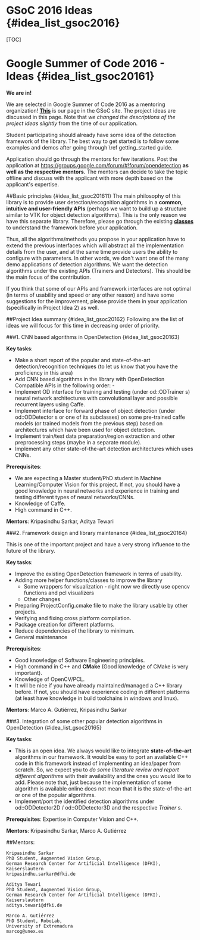 
GSoC 2016 Ideas {#idea_list_gsoc2016}
====
[TOC]

Google Summer of Code 2016 - Ideas  {#idea_list_gsoc20161}
====

**We are in!**

We are selected in Google Summer of Code 2016 as a mentoring organization! <a href="https://summerofcode.withgoogle.com/organizations/6007728078061568/"><b>This</b></a> is our page in the GSoC site. The project ideas are discussed in this page. Note that *we changed the descriptions of the project ideas slightly* from the time of our application.

Student participating should already have some idea of the detection framework of the library. The best way to get started is to follow some examples and demos after going through \ref getting_started guide.

Application should go through the mentors for few iterations. Post the application at https://groups.google.com/forum/#!forum/opendetection **as well as the respective mentors.** The mentors can decide to take the topic offline and discuss with the applicant with more depth based on the applicant's expertise. 
 
##Basic principles {#idea_list_gsoc201611}
The main philosophy of this library is to provide user detection/recognition algorithms in a **common, intuitive and user-friendly APIs** (perhaps we want to build up a structure similar to VTK for object detection algorithms). This is the only reason we have this separate library. Therefore, please go through the existing <a href="inherits.html"><b>classes</b></a> to understand the framework before your application.
 
 Thus, all the algorithms/methods you propose in your application have to extend the previous interfaces which will abstract all the implementation details from the user, and at the same time provide users the ability to configure with parameters. In other words, we don't want one of the many demo applications of detection algorithms. We want the detection algorithms under the existing APIs (Trainers and Detectors). This should be the main focus of the contribution. 
 
If you think that some of our APIs and framework interfaces are not optimal (in terms of usability and speed or any other reason) and have some suggestions for the improvement, please provide them in your application (specifically in Project Idea 2) as well.
 
##Project Idea summary {#idea_list_gsoc20162}
Following are the list of ideas we will focus for this time in decreasing order of priority.


###1. CNN based algorithms in OpenDetection {#idea_list_gsoc20163}

**Key tasks**: 
* Make a short report of the popular and state-of-the-art detection/recognition techniques (to let us know that you have the proficiency in this area)
* Add CNN based algorithms in the library with OpenDetection Compatible APIs in the following order: - 
* Implement OD interface for training and testing (under od::ODTrainer s) neural network architectures with convolutional layer and possible recurrent layers using Caffe.
* Implement interface for forward phase of object detection (under od::ODDetector s or one of its subclasses) on some pre-trained caffe models (or trained models from the previous step) based on architectures which have been used for object detection. 
* Implement train/test data preparation/region extraction and other preprocessing steps (maybe in a separate module).
* Implement any other state-of-the-art detection architectures which uses CNNs.  

**Prerequisites**:

* We are expecting a Master student/PhD student in Machine Learning/Computer Vision for this project. If not, you should have a good knowledge in neural networks and experience in training and testing different types of neural networks/CNNs. 
* Knowledge of Caffe. 
* High command in C++. 

**Mentors**: Kripasindhu Sarkar, Aditya Tewari 

###2. Framework design and library maintenance {#idea_list_gsoc20164}

This is one of the important project and have a very strong influence to the future of the library. 
 
**Key tasks**:  
 * Improve the existing OpenDetection framework in terms of usability.
 * Adding more helper functions/classes to improve the library 
    - Some wrappers for visualization - right now we directly use opencv functions and pcl visualizers
    - Other changes
 * Preparing ProjectConfig.cmake file to make the library usable by other projects. 
 * Verifying and fixing cross platform compilation.
 * Package creation for different platforms.
 * Reduce dependencies of the library to minimum. 
 * General maintenance

**Prerequisites**:
* Good knowledge of Software Engineering principles. 
* High command in C++ and **CMake** (Good knowledge of CMake is very important).
* Knowledge of OpenCV/PCL.
* It will be nice if you have already maintained/managed a C++ library before. If not, you should have experience coding in different platforms (at least have knowledge in build toolchains in windows and linux). 

**Mentors**: Marco A. Gutiérrez, Kripasindhu Sarkar 

###3. Integration of some other popular detection algorithms in OpenDetection {#idea_list_gsoc20165}

**Key tasks**:
* This is an open idea. We always would like to integrate **state-of-the-art** algorithms in our framework. It would be easy to port an available C++ code in this framework instead of implementing an idea/paper from scratch. So, we expect you to *do some literature review and report different algorithms* with their availability and the ones you would like to add. Please note that, just because the implementation of some algorithm is available online does not mean that it is the state-of-the-art or one of the popular algorithms. 
* Implement/port the identified detection algorithms under od::ODDetector2D / od::ODDetector3D and the respective *Trainer* s. 
 
**Prerequisites**: Expertise in Computer Vision and C++. 

**Mentors**: Kripasindhu Sarkar, Marco A. Gutiérrez 


##Mentors:

    Kripasindhu Sarkar
    PhD Student, Augmented Vision Group, 
    German Research Center for Artificial Intelligence (DFKI), Kaiserslautern
    kripasindhu.sarkar@dfki.de             
    
    Aditya Tewari  
    PhD Student, Augmented Vision Group, 
    German Research Center for Artificial Intelligence (DFKI), Kaiserslautern
    aditya.tewari@dfki.de
    
    Marco A. Gutiérrez    
    PhD Student, RoboLab,
    University of Extremadura
    marcog@unex.es    
    
    